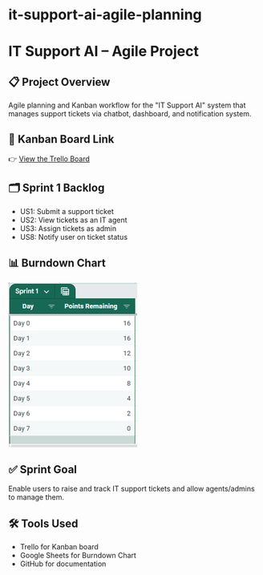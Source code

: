 # it-support-ai-agile-planning

# IT Support AI – Agile Project

## 📋 Project Overview
Agile planning and Kanban workflow for the "IT Support AI" system that manages support tickets via chatbot, dashboard, and notification system.

## 🔗 Kanban Board Link
👉 [View the Trello Board](https://trello.com/your-board-link)

## 🗂️ Sprint 1 Backlog
- US1: Submit a support ticket
- US2: View tickets as an IT agent
- US3: Assign tickets as admin
- US8: Notify user on ticket status

## 📊 Burndown Chart
![Burndown Chart](./images/burndown-chart.png)

## ✅ Sprint Goal
Enable users to raise and track IT support tickets and allow agents/admins to manage them.

## 🛠️ Tools Used
- Trello for Kanban board
- Google Sheets for Burndown Chart
- GitHub for documentation
